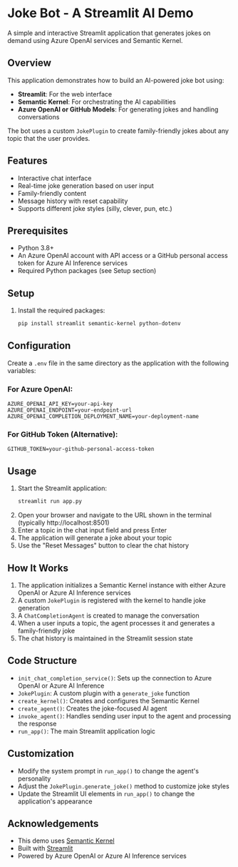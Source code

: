 # Joke Bot - A Streamlit AI Demo

A simple and interactive Streamlit application that generates jokes on demand using Azure OpenAI services and Semantic Kernel.

## Overview

This application demonstrates how to build an AI-powered joke bot using:

- **Streamlit**: For the web interface
- **Semantic Kernel**: For orchestrating the AI capabilities
- **Azure OpenAI or GitHub Models**: For generating jokes and handling conversations

The bot uses a custom `JokePlugin` to create family-friendly jokes about any topic that the user provides.

## Features

- Interactive chat interface
- Real-time joke generation based on user input
- Family-friendly content
- Message history with reset capability
- Supports different joke styles (silly, clever, pun, etc.)

## Prerequisites

- Python 3.8+
- An Azure OpenAI account with API access or a GitHub personal access token for Azure AI Inference services
- Required Python packages (see Setup section)

## Setup

1. Install the required packages:
   ```bash
   pip install streamlit semantic-kernel python-dotenv
   ```

## Configuration

Create a `.env` file in the same directory as the application with the following variables:

### For Azure OpenAI:
```
AZURE_OPENAI_API_KEY=your-api-key
AZURE_OPENAI_ENDPOINT=your-endpoint-url
AZURE_OPENAI_COMPLETION_DEPLOYMENT_NAME=your-deployment-name
```

### For GitHub Token (Alternative):
```
GITHUB_TOKEN=your-github-personal-access-token
```

## Usage

1. Start the Streamlit application:
   ```bash
   streamlit run app.py
   ```
2. Open your browser and navigate to the URL shown in the terminal (typically http://localhost:8501)
3. Enter a topic in the chat input field and press Enter
4. The application will generate a joke about your topic
5. Use the "Reset Messages" button to clear the chat history

## How It Works

1. The application initializes a Semantic Kernel instance with either Azure OpenAI or Azure AI Inference services
2. A custom `JokePlugin` is registered with the kernel to handle joke generation
3. A `ChatCompletionAgent` is created to manage the conversation
4. When a user inputs a topic, the agent processes it and generates a family-friendly joke
5. The chat history is maintained in the Streamlit session state

## Code Structure

- `init_chat_completion_service()`: Sets up the connection to Azure OpenAI or Azure AI Inference
- `JokePlugin`: A custom plugin with a `generate_joke` function
- `create_kernel()`: Creates and configures the Semantic Kernel
- `create_agent()`: Creates the joke-focused AI agent
- `invoke_agent()`: Handles sending user input to the agent and processing the response
- `run_app()`: The main Streamlit application logic

## Customization

- Modify the system prompt in `run_app()` to change the agent's personality
- Adjust the `JokePlugin.generate_joke()` method to customize joke styles
- Update the Streamlit UI elements in `run_app()` to change the application's appearance


## Acknowledgements

- This demo uses [Semantic Kernel](https://github.com/microsoft/semantic-kernel)
- Built with [Streamlit](https://streamlit.io/)
- Powered by Azure OpenAI or Azure AI Inference services